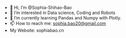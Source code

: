 - 👋 Hi, I’m @Sophia-Shihao-Bao
- 👀 I’m interested in Data science, Coding and Robots
- 🌱 I’m currently learning Pandas and Numpy with Plotly.
- 📫 How to reach me: sophia.bao20@gmail.com
- My Website: sophiabao.cn

<!---
Sophia-Shihao-Bao/Sophia-Shihao-Bao is a ✨ special ✨ repository because its `README.md` (this file) appears on your GitHub profile.
You can click the Preview link to take a look at your changes.
--->
